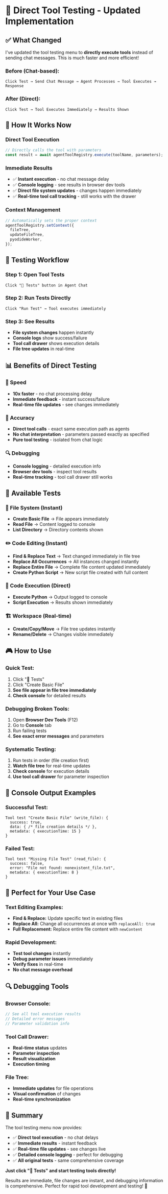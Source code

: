 # 🔧 Direct Tool Testing - Updated Implementation

## ✅ **What Changed**

I've updated the tool testing menu to **directly execute tools** instead of sending chat messages. This is much faster and more efficient!

### **Before (Chat-based):**

```
Click Test → Send Chat Message → Agent Processes → Tool Executes → Response
```

### **After (Direct):**

```
Click Test → Tool Executes Immediately → Results Shown
```

## 🚀 **How It Works Now**

### **Direct Tool Execution**

```typescript
// Directly calls the tool with parameters
const result = await agentToolRegistry.execute(toolName, parameters);
```

### **Immediate Results**

- ✅ **Instant execution** - no chat message delay
- ✅ **Console logging** - see results in browser dev tools
- ✅ **Direct file system updates** - changes happen immediately
- ✅ **Real-time tool call tracking** - still works with the drawer

### **Context Management**

```typescript
// Automatically sets the proper context
agentToolRegistry.setContext({
  fileTree,
  updateFileTree,
  pyodideWorker,
});
```

## 🧪 **Testing Workflow**

### **Step 1: Open Tool Tests**

```
Click "🧪 Tests" button in Agent Chat
```

### **Step 2: Run Tests Directly**

```
Click "Run Test" → Tool executes immediately
```

### **Step 3: See Results**

- **File system changes** happen instantly
- **Console logs** show success/failure
- **Tool call drawer** shows execution details
- **File tree updates** in real-time

## 📊 **Benefits of Direct Testing**

### **🚀 Speed**

- **10x faster** - no chat processing delay
- **Immediate feedback** - instant success/failure
- **Real-time file updates** - see changes immediately

### **🎯 Accuracy**

- **Direct tool calls** - exact same execution path as agents
- **No chat interpretation** - parameters passed exactly as specified
- **Pure tool testing** - isolated from chat logic

### **🔍 Debugging**

- **Console logging** - detailed execution info
- **Browser dev tools** - inspect tool results
- **Real-time tracking** - tool call drawer still works

## 🔧 **Available Tests**

### **📁 File System (Instant)**

- **Create Basic File** → File appears immediately
- **Read File** → Content logged to console
- **List Directory** → Directory contents shown

### **✏️ Code Editing (Instant)**

- **Find & Replace Text** → Text changed immediately in file tree
- **Replace All Occurrences** → All instances changed instantly
- **Replace Entire File** → Complete file content updated immediately
- **Create Python Script** → New script file created with full content

### **🐍 Code Execution (Direct)**

- **Execute Python** → Output logged to console
- **Script Execution** → Results shown immediately

### **🏗️ Workspace (Real-time)**

- **Create/Copy/Move** → File tree updates instantly
- **Rename/Delete** → Changes visible immediately

## 🎮 **How to Use**

### **Quick Test:**

1. Click "🧪 Tests"
2. Click "Create Basic File"
3. **See file appear in file tree immediately**
4. **Check console** for detailed results

### **Debugging Broken Tools:**

1. Open **Browser Dev Tools** (F12)
2. Go to **Console** tab
3. Run failing tests
4. **See exact error messages** and parameters

### **Systematic Testing:**

1. Run tests in order (file creation first)
2. **Watch file tree** for real-time updates
3. **Check console** for execution details
4. **Use tool call drawer** for parameter inspection

## 📝 **Console Output Examples**

### **Successful Test:**

```
Tool test "Create Basic File" (write_file): {
  success: true,
  data: { /* file creation details */ },
  metadata: { executionTime: 15 }
}
```

### **Failed Test:**

```
Tool test "Missing File Test" (read_file): {
  success: false,
  error: "File not found: nonexistent_file.txt",
  metadata: { executionTime: 8 }
}
```

## 🎯 **Perfect for Your Use Case**

### **Text Editing Examples:**

- **Find & Replace:** Update specific text in existing files
- **Replace All:** Change all occurrences at once with `replaceAll: true`
- **Full Replacement:** Replace entire file content with `newContent`

### **Rapid Development:**

- **Test tool changes** instantly
- **Debug parameter issues** immediately
- **Verify fixes** in real-time
- **No chat message overhead**

## 🔍 **Debugging Tools**

### **Browser Console:**

```javascript
// See all tool execution results
// Detailed error messages
// Parameter validation info
```

### **Tool Call Drawer:**

- **Real-time status** updates
- **Parameter inspection**
- **Result visualization**
- **Execution timing**

### **File Tree:**

- **Immediate updates** for file operations
- **Visual confirmation** of changes
- **Real-time synchronization**

## 🎉 **Summary**

The tool testing menu now provides:

- ✅ **Direct tool execution** - no chat delays
- ✅ **Immediate results** - instant feedback
- ✅ **Real-time file updates** - see changes live
- ✅ **Detailed console logging** - perfect for debugging
- ✅ **All original tests** - same comprehensive coverage

**Just click "🧪 Tests" and start testing tools directly!**

Results are immediate, file changes are instant, and debugging information is comprehensive. Perfect for rapid tool development and testing! 🚀
